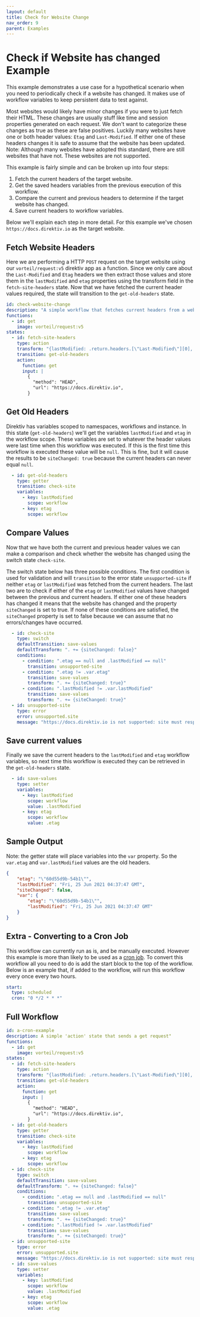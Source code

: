 ```yaml
---
layout: default
title: Check for Website Change
nav_order: 9
parent: Examples
---
```


# Check if Website has changed Example

This example demonstrates a use case for a hypothetical scenario when you need to periodically check if a website has changed. It makes use of workflow variables to keep persistent data to test against.

Most websites would likely have minor changes if you were to just fetch their HTML. These changes are usually stuff like time and session properties generated on each request. We don't want to categorize these changes as true as these are false positives. Luckily many websites have one or both header values: `Etag` and `Last-Modified`. If either one of these headers changes it is safe to assume that the website has been updated. Note: Although many websites have adopted this standard, there are still websites that have not. These websites are not supported.

This example is fairly simple and can be broken up into four steps:
1. Fetch the current headers of the target website.
2. Get the saved headers variables from the previous execution of this workflow.
3. Compare the current and previous headers to determine if the target website has changed.
4. Save current headers to workflow variables.

Below we'll explain each step in more detail. For this example we've chosen `https://docs.direktiv.io` as the target website.

## Fetch Website Headers
Here we are performing a HTTP `POST` request on the target website using our `vorteil/request:v5` direktiv app as a function. Since we only care about the `Last-Modified` and `Etag` headers we then extract those values and store them in the `lastModified` and `etag` properties using the transform field in the `fetch-site-headers` state. Now that we have fetched the current header values required, the state will transition to the `get-old-headers` state.

```yaml
id: check-website-change
description: "A simple workflow that fetches current headers from a website and compares them to the previously stored headers to determine if it has changed."
functions:
  - id: get
    image: vorteil/request:v5
states:
  - id: fetch-site-headers
    type: action
    transform: "{lastModified: .return.headers.[\"Last-Modified\"][0], etag: .return.headers.[\"Etag\"][0]}"
    transition: get-old-headers
    action:
      function: get
      input: |
        {
          "method": "HEAD",
          "url": "https://docs.direktiv.io",
        }
```

## Get Old Headers
Direktiv has variables scoped to namespaces, workflows and instance. In this state (`get-old-headers`) we'll get the variables `lastModified` and `etag` in the workflow scope. These variables are set to whatever the header values were last time when this workflow was executed. If this is the first time this workflow is executed these value will be `null`. This is fine, but it will cause the results to be `siteChanged: true` because the current headers can never equal `null`.

```yaml
  - id: get-old-headers
    type: getter
    transition: check-site
    variables:
      - key: lastModified
        scope: workflow
      - key: etag
        scope: workflow
```

## Compare Values
Now that we have both the current and previous header values we can make a comparison and check whether the website has changed using the switch state `check-site`. 

The switch state below has three possible conditions. The first condition is used for validation and will `transition` to the error state `unsupported-site` if neither `etag` or `lastModified` was fetched from the current headers. The last two are to check if either of the `etag` or `lastModified` values have changed between the previous and current headers. If either one of these headers has changed it means that the website has changed and the property `siteChanged` is set to true. If none of these conditions are satisfied,  the `siteChanged` property is set to false because we can assume that no errors/changes have occurred.

```yaml
  - id: check-site
    type: switch
    defaultTransition: save-values
    defaultTransform: ". += {siteChanged: false}"
    conditions:
      - condition: ".etag == null and .lastModified == null"
        transition: unsupported-site
      - condition: ".etag != .var.etag"
        transition: save-values
        transform: ". += {siteChanged: true}"
      - condition: ".lastModified != .var.lastModified"
        transition: save-values
        transform: ". += {siteChanged: true}"
  - id: unsupported-site
    type: error
    error: unsupported.site
    message: "https://docs.direktiv.io is not supported: site must respond with atleast one of these headers: ['Etag', 'Last-Modified']"
```

## Save current values
Finally we save the current headers to the `lastModified` and `etag` workflow variables, so next time this workflow is executed they can be retrieved in the `get-old-headers` state.

```yaml
  - id: save-values
    type: setter
    variables:
      - key: lastModified
        scope: workflow
        value: .lastModified
      - key: etag
        scope: workflow
        value: .etag
```

## Sample Output
Note: the getter state will place variables into the `var` property. So the `var.etag` and `var.lastModified` values are the old headers.

```json
{
	"etag": "\"60d55d9b-54b1\"",
	"lastModified": "Fri, 25 Jun 2021 04:37:47 GMT",
	"siteChanged": false,
	"var": {
		"etag": "\"60d55d9b-54b1\"",
		"lastModified": "Fri, 25 Jun 2021 04:37:47 GMT"
	}
}
```

## Extra - Converting to a Cron Job
This workflow can currently run as is, and be manually executed. However this example is more than likely to be used as a [cron job](walkthrough/scheduling.html#cron). To convert this workflow all you need to do is add the start block to the top of the workflow. Below is an example that, if added to the workflow, will run this workflow every once every two hours.

```yaml
start:
  type: scheduled
  cron: "0 */2 * * *"
```

## Full Workflow
```yaml
id: a-cron-example
description: A simple 'action' state that sends a get request"
functions:
  - id: get
    image: vorteil/request:v5
states:
  - id: fetch-site-headers
    type: action
    transform: "{lastModified: .return.headers.[\"Last-Modified\"][0], etag: .return.headers.[\"Etag\"][0]}"
    transition: get-old-headers
    action:
      function: get
      input: |
        {
          "method": "HEAD",
          "url": "https://docs.direktiv.io",
        }
  - id: get-old-headers
    type: getter
    transition: check-site
    variables:
      - key: lastModified
        scope: workflow
      - key: etag
        scope: workflow
  - id: check-site
    type: switch
    defaultTransition: save-values
    defaultTransform: ". += {siteChanged: false}"
    conditions:
      - condition: ".etag == null and .lastModified == null"
        transition: unsupported-site
      - condition: ".etag != .var.etag"
        transition: save-values
        transform: ". += {siteChanged: true}"
      - condition: ".lastModified != .var.lastModified"
        transition: save-values
        transform: ". += {siteChanged: true}"
  - id: unsupported-site
    type: error
    error: unsupported.site
    message: "https://docs.direktiv.io is not supported: site must respond with atleast one of these headers: ['Etag', 'Last-Modified']"
  - id: save-values
    type: setter
    variables:
      - key: lastModified
        scope: workflow
        value: .lastModified
      - key: etag
        scope: workflow
        value: .etag
```